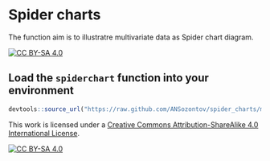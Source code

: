 # Spider charts

The function aim is to illustratre multivariate data as Spider chart diagram. 

[![CC BY-SA 4.0][cc-by-sa-shield]][cc-by-sa]

## Load the `spiderchart` function into your environment

``` r
devtools::source_url("https://raw.github.com/ANSozontov/spider_charts/master/spider_charts.R")
```


This work is licensed under a
[Creative Commons Attribution-ShareAlike 4.0 International License][cc-by-sa].

[![CC BY-SA 4.0][cc-by-sa-image]][cc-by-sa]

[cc-by-sa]: http://creativecommons.org/licenses/by-sa/4.0/
[cc-by-sa-image]: https://licensebuttons.net/l/by-sa/4.0/88x31.png
[cc-by-sa-shield]: https://img.shields.io/badge/License-CC%20BY--SA%204.0-lightgrey.svg
